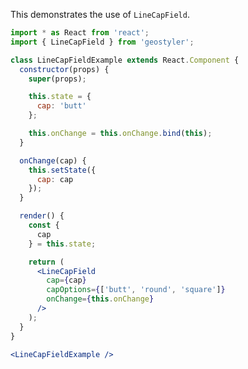<!--
 * Released under the BSD 2-Clause License
 *
 * Copyright © 2018-present, terrestris GmbH & Co. KG and GeoStyler contributors
 * All rights reserved.
 *
 * Redistribution and use in source and binary forms, with or without
 * modification, are permitted provided that the following conditions are met:
 *
 * * Redistributions of source code must retain the above copyright notice,
 *   this list of conditions and the following disclaimer.
 *
 * * Redistributions in binary form must reproduce the above copyright notice,
 *   this list of conditions and the following disclaimer in the documentation
 *   and/or other materials provided with the distribution.
 *
 * THIS SOFTWARE IS PROVIDED BY THE COPYRIGHT HOLDERS AND CONTRIBUTORS "AS IS"
 * AND ANY EXPRESS OR IMPLIED WARRANTIES, INCLUDING, BUT NOT LIMITED TO, THE
 * IMPLIED WARRANTIES OF MERCHANTABILITY AND FITNESS FOR A PARTICULAR PURPOSE
 * ARE DISCLAIMED. IN NO EVENT SHALL THE COPYRIGHT HOLDER OR CONTRIBUTORS BE
 * LIABLE FOR ANY DIRECT, INDIRECT, INCIDENTAL, SPECIAL, EXEMPLARY, OR
 * CONSEQUENTIAL DAMAGES (INCLUDING, BUT NOT LIMITED TO, PROCUREMENT OF
 * SUBSTITUTE GOODS OR SERVICES; LOSS OF USE, DATA, OR PROFITS; OR BUSINESS
 * INTERRUPTION) HOWEVER CAUSED AND ON ANY THEORY OF LIABILITY, WHETHER IN
 * CONTRACT, STRICT LIABILITY, OR TORT (INCLUDING NEGLIGENCE OR OTHERWISE)
 * ARISING IN ANY WAY OUT OF THE USE OF THIS SOFTWARE, EVEN IF ADVISED OF THE
 * POSSIBILITY OF SUCH DAMAGE.
 *
-->

This demonstrates the use of `LineCapField`.

```jsx
import * as React from 'react';
import { LineCapField } from 'geostyler';

class LineCapFieldExample extends React.Component {
  constructor(props) {
    super(props);

    this.state = {
      cap: 'butt'
    };

    this.onChange = this.onChange.bind(this);
  }

  onChange(cap) {
    this.setState({
      cap: cap
    });
  }

  render() {
    const {
      cap
    } = this.state;

    return (
      <LineCapField
        cap={cap}
        capOptions={['butt', 'round', 'square']}
        onChange={this.onChange}
      />
    );
  }
}

<LineCapFieldExample />
```

